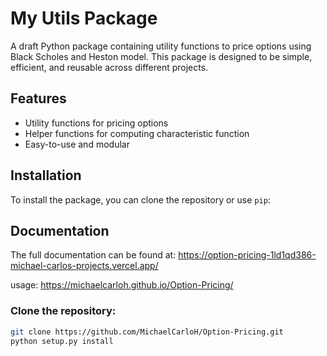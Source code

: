 # My Utils Package

A draft Python package containing utility functions to price options using Black Scholes and Heston model. This package is designed to be simple, efficient, and reusable across different projects.

## Features
- Utility functions for pricing options
- Helper functions for computing characteristic function
- Easy-to-use and modular

## Installation

To install the package, you can clone the repository or use `pip`:

## Documentation

The full documentation can be found at: 
https://option-pricing-1ld1qd386-michael-carlos-projects.vercel.app/

usage: 
https://michaelcarloh.github.io/Option-Pricing/


### Clone the repository:
```bash
git clone https://github.com/MichaelCarloH/Option-Pricing.git
python setup.py install

